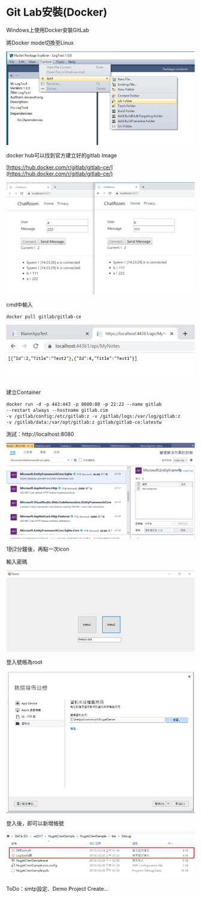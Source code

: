 # Git Lab安裝\(Docker\)

Windows上使用Docker安裝GitLab

將Docker mode切換至Linux

![](../../.gitbook/assets/image%20%289%29.png)

docker hub可以找到官方建立好的gitlab Image

[https://hub.docker.com/r/gitlab/gitlab-ce/](https://hub.docker.com/r/gitlab/gitlab-ce/)

![](../../.gitbook/assets/image%20%28107%29.png)

cmd中輸入

```text
docker pull gitlab/gitlab-ce
```

![](../../.gitbook/assets/image%20%28355%29.png)

建立Container

```text
docker run -d -p 443:443 -p 8080:80 -p 22:22 --name gitlab 
--restart always --hostname gitlab.cim 
-v /gitlab/config:/etc/gitlab:z -v /gitlab/logs:/var/log/gitlab:z 
-v /gitlab/data:/var/opt/gitlab:z gitlab/gitlab-ce:latestw
```

測試：http://localhost:8080

![](../../.gitbook/assets/image%20%28343%29.png)

1到2分鐘後，再點一次icon

輸入密碼

![](../../.gitbook/assets/image%20%28420%29.png)

登入號帳為root

![](../../.gitbook/assets/image%20%28200%29.png)

登入後，即可以新增帳號



![](../../.gitbook/assets/image%20%2819%29.png)

ToDo：smtp設定、Demo Project Create...


